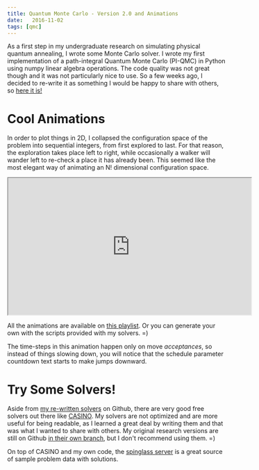 ```yaml
---
title: Quantum Monte Carlo - Version 2.0 and Animations
date:   2016-11-02
tags: [qmc]
---
```


As a first step in my undergraduate research on simulating physical quantum annealing, I wrote some Monte Carlo solver. I wrote my first implementation of a path-integral Quantum Monte Carlo (PI-QMC) in Python using numpy linear algebra operations. The code quality was not great though and it was not particularly nice to use. So a few weeks ago, I decided to re-write it as something I would be happy to share with others, so [here it is!](https://www.github.com/ezrasavard/qmc.git)

<!--more-->

# Cool Animations

In order to plot things in 2D, I collapsed the configuration space of the problem into sequential integers, from first explored to last. For that reason, the exploration takes place left to right, while occasionally a walker will wander left to re-check a place it has already been. This seemed like the most elegant way of animating an N! dimensional configuration space.

<iframe width="560" height="315" src="https://www.youtube.com/embed/cd-iF5EL1ho"></iframe>

All the animations are available on [this playlist](https://www.youtube.com/playlist?list=PLLxBGDIJioO0N6gDffxE6O4cy7KTYmmzu). Or you can generate your own with the scripts provided with my solvers. =)

The time-steps in this animation happen only on move *acceptances*, so instead of things slowing down, you will notice that the schedule parameter countdown text starts to make jumps downward.


# Try Some Solvers!
Aside from [my re-written solvers](https://www.github.com/ezrasavard/qmc.git) on Github, there are very good free solvers out there like [CASINO](https://vallico.net/casinoqmc/what-is-casino/). My solvers are not optimized and are more useful for being readable, as I learned a great deal by writing them and that was what I wanted to share with others. My original research versions are still on Github [in their own branch](https://github.com/ezrasavard/qmc/tree/undergrad), but I don't recommend using them. =)

On top of CASINO and my own code, the [spinglass server](http://www.informatik.uni-koeln.de/spinglass/) is a great source of sample problem data with solutions.

